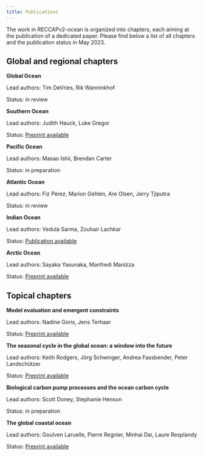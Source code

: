 ```yaml
---
title: Publications
---
```


The work in RECCAPv2-ocean is organized into chapters, each aiming at the publication of a dedicated paper. Please find below a list of all chapters and the publication status in May 2023.

## Global and regional chapters

**Global Ocean**

Lead authors: Tim DeVries, Rik Wanninkhof

Status: in review

**Southern Ocean**

Lead authors: Judith Hauck, Luke Gregor

Status: [Preprint available](https://doi.org/10.22541/essoar.168500260.02497238/v1)

**Pacific Ocean**

Lead authors: Masao Ishii, Brendan Carter

Status: in preparation

**Atlantic Ocean**

Lead authors: Fiz Pérez, Marion Gehlen, Are Olsen, Jerry Tjiputra

Status: in review

**Indian Ocean**

Lead authors: Vedula Sarma, Zouhair Lachkar

Status: [Publication available](https://doi.org/10.1029/2023GB007694)

**Arctic Ocean**

Lead authors: Sayaka Yasunaka, Manfredi Manizza

Status: [Preprint available](https://doi.org/10.22541/essoar.168476524.42265823/v1)



## Topical chapters

**Model evaluation and emergent constraints**

Lead authors: Nadine Goris, Jens Terhaar

Status: [Preprint available](https://doi.org/10.22541/essoar.168394734.41886821/v1)

**The seasonal cycle in the global ocean: a window into the future**

Lead authors: Keith Rodgers, Jörg Schwinger, Andrea Fassbender, Peter Landschützer

Status: [Preprint available](https://doi.org/10.22541/essoar.168167394.47800179/v1)

**Biological carbon pump processes and the ocean carbon cycle**

Lead authors: Scott Doney, Stephanie Henson

Status: in preparation

**The global coastal ocean**

Lead authors: Goulven Laruelle, Pierre Regnier, Minhai Dai, Laure Resplandy

Status: [Preprint available](https://doi.org/10.22541/essoar.168182303.39621839/v1)

